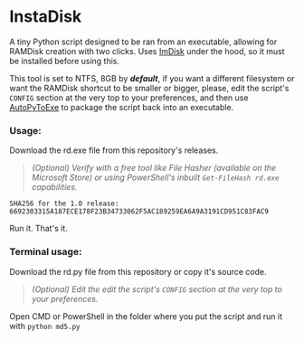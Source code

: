 # InstaDisk


A tiny Python script designed to be ran from an executable, allowing for RAMDisk creation with two clicks. Uses [ImDisk](https://sourceforge.net/projects/imdisk-toolkit/files/latest/download) under the hood, so it must be installed before using this.


This tool is set to NTFS, 8GB by ***default***, if you want a different filesystem or want the RAMDisk shortcut to be smaller or bigger, please, edit the script's ```CONFIG``` section at the very top to your preferences,
and then use [AutoPyToExe](https://pypi.org/project/auto-py-to-exe/) to package the script back into an executable.




### Usage:
Download the rd.exe file from this repository's releases.

>*(Optional) Verify with a free tool like File Hasher (available on the Microsoft Store) or using PowerShell's inbuilt ```Get-FileHash rd.exe``` capabilities.*

```SHA256 for the 1.0 release: 6692303315A187ECE178F23B34733062F5AC189259EA6A9A3191CD951C83FAC9```

Run it. That's it.




### Terminal usage:
Download the rd.py file from this repository or copy it's source code.

>*(Optional) Edit the edit the script's ```CONFIG``` section at the very top to your preferences.*

Open CMD or PowerShell in the folder where you put the script and run it with ```python md5.py```
